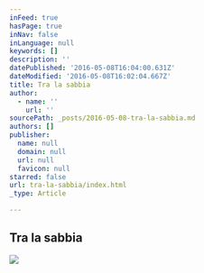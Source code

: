 ```yaml
---
inFeed: true
hasPage: true
inNav: false
inLanguage: null
keywords: []
description: ''
datePublished: '2016-05-08T16:04:00.631Z'
dateModified: '2016-05-08T16:02:04.667Z'
title: Tra la sabbia
author:
  - name: ''
    url: ''
sourcePath: _posts/2016-05-08-tra-la-sabbia.md
authors: []
publisher:
  name: null
  domain: null
  url: null
  favicon: null
starred: false
url: tra-la-sabbia/index.html
_type: Article

---
```

## Tra la sabbia
![](https://s3-us-west-2.amazonaws.com/the-grid-img/p/cf341291e32919d32babd8701a434be29cc654f0.jpg)